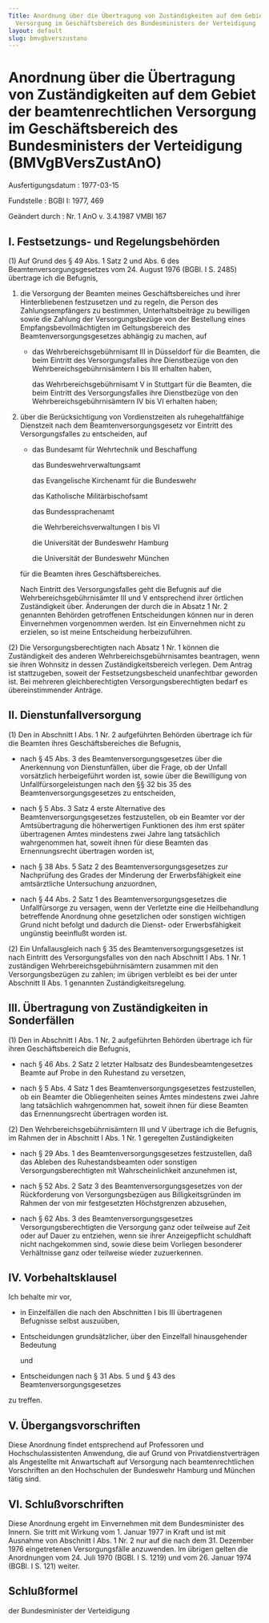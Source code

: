 ```yaml
---
Title: Anordnung über die Übertragung von Zuständigkeiten auf dem Gebiet der beamtenrechtlichen
  Versorgung im Geschäftsbereich des Bundesministers der Verteidigung
layout: default
slug: bmvgbverszustano
---
```


# Anordnung über die Übertragung von Zuständigkeiten auf dem Gebiet der beamtenrechtlichen Versorgung im Geschäftsbereich des Bundesministers der Verteidigung (BMVgBVersZustAnO)

Ausfertigungsdatum
:   1977-03-15

Fundstelle
:   BGBl I: 1977, 469

Geändert durch
:   Nr. 1 AnO v. 3.4.1987 VMBl 167


## I. Festsetzungs- und Regelungsbehörden

(1) Auf Grund des § 49 Abs. 1 Satz 2 und Abs. 6 des
Beamtenversorgungsgesetzes vom 24. August 1976 (BGBl. I S. 2485)
übertrage ich die Befugnis,

1.  die Versorgung der Beamten meines Geschäftsbereiches und ihrer
    Hinterbliebenen festzusetzen und zu regeln, die Person des
    Zahlungsempfängers zu bestimmen, Unterhaltsbeiträge zu bewilligen
    sowie die Zahlung der Versorgungsbezüge von der Bestellung eines
    Empfangsbevollmächtigten im Geltungsbereich des
    Beamtenversorgungsgesetzes abhängig zu machen, auf

    *   das Wehrbereichsgebührnisamt III in Düsseldorf für die Beamten, die
        beim Eintritt des Versorgungsfalles ihre Dienstbezüge von den
        Wehrbereichsgebührnisämtern I bis III erhalten haben,

        das Wehrbereichsgebührnisamt V in Stuttgart für die Beamten, die beim
        Eintritt des Versorgungsfalles ihre Dienstbezüge von den
        Wehrbereichsgebührnisämtern IV bis VI erhalten haben;





2.  über die Berücksichtigung von Vordienstzeiten als ruhegehaltfähige
    Dienstzeit nach dem Beamtenversorgungsgesetz vor Eintritt des
    Versorgungsfalles zu entscheiden, auf

    *   das Bundesamt für Wehrtechnik und Beschaffung

        das Bundeswehrverwaltungsamt

        das Evangelische Kirchenamt für die Bundeswehr

        das Katholische Militärbischofsamt

        das Bundessprachenamt

        die Wehrbereichsverwaltungen I bis VI

        die Universität der Bundeswehr Hamburg

        die Universität der Bundeswehr München




    für die Beamten ihres Geschäftsbereiches.

    Nach Eintritt des Versorgungsfalles geht die Befugnis auf die
    Wehrbereichsgebührnisämter III und V entsprechend ihrer örtlichen
    Zuständigkeit über. Änderungen der durch die in Absatz 1 Nr. 2
    genannten Behörden getroffenen Entscheidungen können nur in deren
    Einvernehmen vorgenommen werden. Ist ein Einvernehmen nicht zu
    erzielen, so ist meine Entscheidung herbeizuführen.




(2) Die Versorgungsberechtigten nach Absatz 1 Nr. 1 können die
Zuständigkeit des anderen Wehrbereichsgebührnisamtes beantragen, wenn
sie ihren Wohnsitz in dessen Zuständigkeitsbereich verlegen. Dem
Antrag ist stattzugeben, soweit der Festsetzungsbescheid unanfechtbar
geworden ist. Bei mehreren gleichberechtigten Versorgungsberechtigten
bedarf es übereinstimmender Anträge.


## II. Dienstunfallversorgung

(1) Den in Abschnitt I Abs. 1 Nr. 2 aufgeführten Behörden übertrage
ich für die Beamten ihres Geschäftsbereiches die Befugnis,

-   nach § 45 Abs. 3 des Beamtenversorgungsgesetzes über die Anerkennung
    von Dienstunfällen, über die Frage, ob der Unfall vorsätzlich
    herbeigeführt worden ist, sowie über die Bewilligung von
    Unfallfürsorgeleistungen nach den §§ 32 bis 35 des
    Beamtenversorgungsgesetzes zu entscheiden,


-   nach § 5 Abs. 3 Satz 4 erste Alternative des
    Beamtenversorgungsgesetzes festzustellen, ob ein Beamter vor der
    Amtsübertragung die höherwertigen Funktionen des ihm erst später
    übertragenen Amtes mindestens zwei Jahre lang tatsächlich wahrgenommen
    hat, soweit ihnen für diese Beamten das Ernennungsrecht übertragen
    worden ist,


-   nach § 38 Abs. 5 Satz 2 des Beamtenversorgungsgesetzes zur Nachprüfung
    des Grades der Minderung der Erwerbsfähigkeit eine amtsärztliche
    Untersuchung anzuordnen,


-   nach § 44 Abs. 2 Satz 1 des Beamtenversorgungsgesetzes die
    Unfallfürsorge zu versagen, wenn der Verletzte eine die Heilbehandlung
    betreffende Anordnung ohne gesetzlichen oder sonstigen wichtigen Grund
    nicht befolgt und dadurch die Dienst- oder Erwerbsfähigkeit ungünstig
    beeinflußt worden ist.




(2) Ein Unfallausgleich nach § 35 des Beamtenversorgungsgesetzes ist
nach Eintritt des Versorgungsfalles von den nach Abschnitt I Abs. 1
Nr. 1 zuständigen Wehrbereichsgebührnisämtern zusammen mit den
Versorgungsbezügen zu zahlen; im übrigen verbleibt es bei der unter
Abschnitt II Abs. 1 genannten Zuständigkeitsregelung.


## III. Übertragung von Zuständigkeiten in Sonderfällen

(1) Den in Abschnitt I Abs. 1 Nr. 2 aufgeführten Behörden übertrage
ich für ihren Geschäftsbereich die Befugnis,

-   nach § 46 Abs. 2 Satz 2 letzter Halbsatz des Bundesbeamtengesetzes
    Beamte auf Probe in den Ruhestand zu versetzen,


-   nach § 5 Abs. 4 Satz 1 des Beamtenversorgungsgesetzes festzustellen,
    ob ein Beamter die Obliegenheiten seines Amtes mindestens zwei Jahre
    lang tatsächlich wahrgenommen hat, soweit ihnen für diese Beamten das
    Ernennungsrecht übertragen worden ist.




(2) Den Wehrbereichsgebührnisämtern III und V übertrage ich die
Befugnis, im Rahmen der in Abschnitt I Abs. 1 Nr. 1 geregelten
Zuständigkeiten

-   nach § 29 Abs. 1 des Beamtenversorgungsgesetzes festzustellen, daß das
    Ableben des Ruhestandsbeamten oder sonstigen Versorgungsberechtigten
    mit Wahrscheinlichkeit anzunehmen ist,


-   nach § 52 Abs. 2 Satz 3 des Beamtenversorgungsgesetzes von der
    Rückforderung von Versorgungsbezügen aus Billigkeitsgründen im Rahmen
    der von mir festgesetzten Höchstgrenzen abzusehen,


-   nach § 62 Abs. 3 des Beamtenversorgungsgesetzes
    Versorgungsberechtigten die Versorgung ganz oder teilweise auf Zeit
    oder auf Dauer zu entziehen, wenn sie ihrer Anzeigepflicht schuldhaft
    nicht nachgekommen sind, sowie diese beim Vorliegen besonderer
    Verhältnisse ganz oder teilweise wieder zuzuerkennen.





## IV. Vorbehaltsklausel

Ich behalte mir vor,

-   in Einzelfällen die nach den Abschnitten I bis III übertragenen
    Befugnisse selbst auszuüben,


-   Entscheidungen grundsätzlicher, über den Einzelfall hinausgehender
    Bedeutung

    und


-   Entscheidungen nach § 31 Abs. 5 und § 43 des
    Beamtenversorgungsgesetzes



zu treffen.


## V. Übergangsvorschriften

Diese Anordnung findet entsprechend auf Professoren und
Hochschulassistenten Anwendung, die auf Grund von
Privatdienstverträgen als Angestellte mit Anwartschaft auf Versorgung
nach beamtenrechtlichen Vorschriften an den Hochschulen der Bundeswehr
Hamburg und München tätig sind.


## VI. Schlußvorschriften

Diese Anordnung ergeht im Einvernehmen mit dem Bundesminister des
Innern. Sie tritt mit Wirkung vom 1. Januar 1977 in Kraft und ist mit
Ausnahme von Abschnitt I Abs. 1 Nr. 2 nur auf die nach dem 31.
Dezember 1976 eingetretenen Versorgungsfälle anzuwenden. Im übrigen
gelten die Anordnungen vom 24. Juli 1970 (BGBl. I S. 1219) und vom 26.
Januar 1974 (BGBl. I S. 121) weiter.


## Schlußformel

der Bundesminister der Verteidigung

